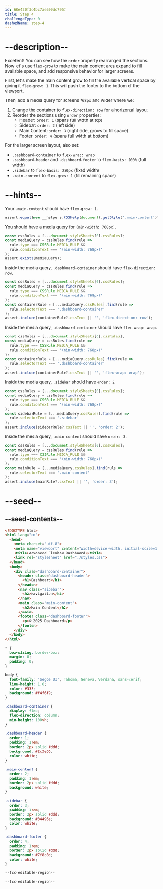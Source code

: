 ```yaml
---
id: 68e420f3d4bc7ae590dc7957
title: Step 4
challengeType: 0
dashedName: step-4
---
```


# --description--

Excellent! You can see how the `order` property rearranged the sections. Now let's use `flex-grow` to make the main content area expand to fill available space, and add responsive behavior for larger screens.

First, let's make the main content grow to fill the available vertical space by giving it `flex-grow: 1`. This will push the footer to the bottom of the viewport.

Then, add a media query for screens `768px` and wider where we:
1. Change the container to `flex-direction: row` for a horizontal layout
2. Reorder the sections using `order` properties:
   - Header: `order: 1` (spans full width at top)
   - Sidebar: `order: 2` (left side)
   - Main Content: `order: 3` (right side, grows to fill space)
   - Footer: `order: 4` (spans full width at bottom)

For the larger screen layout, also set:
- `.dashboard-container` to `flex-wrap: wrap`
- `.dashboard-header` and `.dashboard-footer` to `flex-basis: 100%` (full width)
- `.sidebar` to `flex-basis: 250px` (fixed width)
- `.main-content` to `flex-grow: 1` (fill remaining space)

# --hints--

Your `.main-content` should have `flex-grow: 1`.

```js
assert.equal(new __helpers.CSSHelp(document).getStyle('.main-content')?.flexGrow, '1');
```

You should have a media query for `(min-width: 768px)`.

```js
const cssRules = [...document.styleSheets[0].cssRules];
const mediaQuery = cssRules.find(rule => 
  rule.type === CSSRule.MEDIA_RULE && 
  rule.conditionText === '(min-width: 768px)'
);
assert.exists(mediaQuery);
```

Inside the media query, `.dashboard-container` should have `flex-direction: row`.

```js
const cssRules = [...document.styleSheets[0].cssRules];
const mediaQuery = cssRules.find(rule => 
  rule.type === CSSRule.MEDIA_RULE && 
  rule.conditionText === '(min-width: 768px)'
);
const containerRule = [...mediaQuery.cssRules].find(rule => 
  rule.selectorText === '.dashboard-container'
);
assert.include(containerRule?.cssText || '', 'flex-direction: row');
```

Inside the media query, `.dashboard-container` should have `flex-wrap: wrap`.

```js
const cssRules = [...document.styleSheets[0].cssRules];
const mediaQuery = cssRules.find(rule => 
  rule.type === CSSRule.MEDIA_RULE && 
  rule.conditionText === '(min-width: 768px)'
);
const containerRule = [...mediaQuery.cssRules].find(rule => 
  rule.selectorText === '.dashboard-container'
);
assert.include(containerRule?.cssText || '', 'flex-wrap: wrap');
```

Inside the media query, `.sidebar` should have `order: 2`.

```js
const cssRules = [...document.styleSheets[0].cssRules];
const mediaQuery = cssRules.find(rule => 
  rule.type === CSSRule.MEDIA_RULE && 
  rule.conditionText === '(min-width: 768px)'
);
const sidebarRule = [...mediaQuery.cssRules].find(rule => 
  rule.selectorText === '.sidebar'
);
assert.include(sidebarRule?.cssText || '', 'order: 2');
```

Inside the media query, `.main-content` should have `order: 3`.

```js
const cssRules = [...document.styleSheets[0].cssRules];
const mediaQuery = cssRules.find(rule => 
  rule.type === CSSRule.MEDIA_RULE && 
  rule.conditionText === '(min-width: 768px)'
);
const mainRule = [...mediaQuery.cssRules].find(rule => 
  rule.selectorText === '.main-content'
);
assert.include(mainRule?.cssText || '', 'order: 3');
```

# --seed--

## --seed-contents--

```html
<!DOCTYPE html>
<html lang="en">
  <head>
    <meta charset="utf-8">
    <meta name="viewport" content="width=device-width, initial-scale=1.0">
    <title>Advanced Flexbox Dashboard</title>
    <link rel="stylesheet" href="./styles.css">
  </head>
  <body>
    <div class="dashboard-container">
      <header class="dashboard-header">
        <h1>Dashboard</h1>
      </header>
      <nav class="sidebar">
        <h2>Navigation</h2>
      </nav>
      <main class="main-content">
        <h2>Main Content</h2>
      </main>
      <footer class="dashboard-footer">
        <p>© 2025 Dashboard</p>
      </footer>
    </div>
  </body>
</html>
```

```css
* {
  box-sizing: border-box;
  margin: 0;
  padding: 0;
}

body {
  font-family: 'Segoe UI', Tahoma, Geneva, Verdana, sans-serif;
  line-height: 1.6;
  color: #333;
  background: #f4f6f9;
}

.dashboard-container {
  display: flex;
  flex-direction: column;
  min-height: 100vh;
}

.dashboard-header {
  order: 1;
  padding: 1rem;
  border: 2px solid #ddd;
  background: #2c3e50;
  color: white;
}

.main-content {
  order: 2;
  padding: 1rem;
  border: 2px solid #ddd;
  background: white;
}

.sidebar {
  order: 3;
  padding: 1rem;
  border: 2px solid #ddd;
  background: #34495e;
  color: white;
}

.dashboard-footer {
  order: 4;
  padding: 1rem;
  border: 2px solid #ddd;
  background: #7f8c8d;
  color: white;
}

--fcc-editable-region--

--fcc-editable-region--
```

